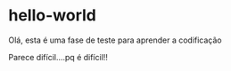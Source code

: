# hello-world

Olá, esta é uma fase de teste para aprender a codificação

Parece difícil....pq é difícil!!
